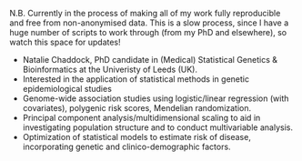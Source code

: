 N.B. Currently in the process of making all of my work fully reproducible and free from non-anonymised data. This is a slow process, since I have a huge number of scripts to work through (from my PhD and elsewhere), so watch this space for updates!

- Natalie Chaddock, PhD candidate in (Medical) Statistical Genetics & Bioinformatics at the Univeristy of Leeds (UK).
- Interested in the application of statistical methods in genetic epidemiological studies
- Genome-wide association studies using logistic/linear regression (with covariates), polygenic risk scores, Mendelian randomization.
- Principal component analysis/multidimensional scaling to aid in investigating population structure and to conduct multivariable analysis.
- Optimization of statistical models to estimate risk of disease, incorporating genetic and clinico-demographic factors.

